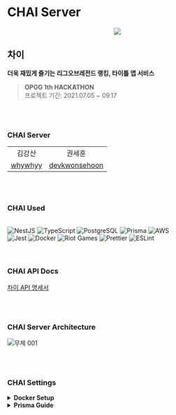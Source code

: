 # CHAI Server

<p align="center">
<!-- <img src="https://user-images.githubusercontent.com/54793607/133380331-9af0053a-c2e4-41ce-b2b7-33203cfa8828.png" width=200px height=200px> -->
<img src="https://user-images.githubusercontent.com/54793607/133405364-e2753cdd-812a-4320-b544-80a3886e73ec.jpeg">
</p>

## 차이

<strong>더욱 재밌게 즐기는 리그오브레전드 랭킹, 타이틀 앱 서비스</strong>

> <strong>OPGG 1th HACKATHON</strong><br>
> 프로젝트 기간: 2021.07.05 ~ 09.17

<br>
<br>

### <strong>CHAI Server</strong>

|                                       |                                                   |
| :-----------------------------------: | :-----------------------------------------------: |
|                김강산                 |                      권세훈                       |
| [whywhyy](https://github.com/whywhyy) | [devkwonsehoon](https://github.com/devkwonsehoon) |

<br>
<br>

### <strong>CHAI Used</strong>

<br>
<img alt="NestJS" src="https://img.shields.io/badge/NestJS-E0234E.svg?style=for-the-badge&logo=nestjs&logoColor=white"/>
<img alt="TypeScript" src="https://img.shields.io/badge/typescript-%23007ACC.svg?style=for-the-badge&logo=typescript&logoColor=white"/>
<img alt="PostgreSQL" src="https://img.shields.io/badge/PostgreSQL-4169E1.svg?style=for-the-badge&logo=postgresql&logoColor=white"/>
<img alt="Prisma
" src="https://img.shields.io/badge/Prisma
-2D3748.svg?style=for-the-badge&logo=Prisma
&logoColor=white"/>
<img alt="AWS" src="https://img.shields.io/badge/AWS-%23FF9900.svg?style=for-the-badge&logo=amazon-aws&logoColor=white"/><br>
<img alt="Jest" src="https://img.shields.io/badge/Jest-C21325.svg?style=for-the-badge&logo=jest&logoColor=white"/>
<img alt="Docker" src="https://img.shields.io/badge/Docker-2496ED.svg?style=for-the-badge&logo=Docker&logoColor=white"/>
<img alt="Riot Games
" src="https://img.shields.io/badge/Riot Games
-D32936.svg?style=for-the-badge&logo=Riot Games
&logoColor=white"/>
<img alt="Prettier" src="https://img.shields.io/badge/Prettier-F7B93E.svg?style=for-the-badge&logo=Prettier&logoColor=black"/>
<img alt="ESLint" src="https://img.shields.io/badge/ESLint-4B32C3.svg?style=for-the-badge&logo=ESLint&logoColor=white"/>
<br>
<br>
<br>

### <strong>CHAI API Docs</strong>

[차이 API 명세서](https://api.opggmobilea.com/docs/)

<br>
<br>

### <strong>CHAI Server Architecture</strong>

![무제 001](https://user-images.githubusercontent.com/54793607/133400949-f690aacc-8e3f-4010-beed-0093d943e3c6.png)

<br>
<br>

### <strong>CHAI Settings</strong>

<details>
  <summary><b>Docker Setup</b></summary>

```bash
# postgresql - 추가사항 : AWS Aurora PostgreSQL LTS version 11.9.
docker run --name postgresmobilea -e POSTGRES_PASSWORD=postgresmobilea -e POSTGRES_USER=postgresmobilea -e POSTGRES_DB=mobilea -p 5432:5432 -d postgres:11.9

#

## prod run for local

#

npm install

# npm run db-push:local

npm run build
docker build -t mobilea .

# prod docker image run

docker run -it -p 2000:3000/tcp --link postgresmobilea:postgresmobilea -e SCHEMA_NAME='localschema' -e DATABASE_URL="postgresql://postgresmobilea:postgresmobilea@postgresmobilea:5432/mobilea?schema=localschema" -e LOL_API_KEY='@@@@@@@APIKEY@@@@@@@' -e PORT=3000 --name mobilea mobilea

```

</details>

<details>
  <summary><b>Prisma Guide</b></summary>

```bash
# # #
# Generate
# prisma client 라이브러리 사용시 데이터 정의 Lib
# prisma Client 사용중 model 이 정의되지 않을때 사용
# 보통은 prisma 관련명령어시 동작하여 이미 직용되어있음.
npm run generate

# # #
# DB Migrate 파일생성
# # prisma/schema.prisma 파일 변경후, migrate 파일을 생성하는 명령어 (DB 구조 변경 -> DDL 파일 생성)
# Migrate 의 파일이름은 변경사항
npm run migrate-dev

# # #
# DB Migrate
# # Migate Sync
# # 변경된 데이터 베이스 로컬에 반영 (변경된 DDL local DB 적용)
npm run migrate:local

# # #
# DB Push
# # Testing 전용
# # prisma/schema.prisma 를 바로 DB에 반영할때
npm run db-push:local

```

</details>
